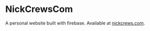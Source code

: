 # NickCrewsCom

A personal website built with firebase. Available at [nickcrews.com](www.nickcrews.com).
